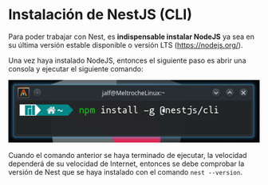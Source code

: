 # Instalación de NestJS (CLI)

Para poder trabajar con Nest, es **indispensable instalar NodeJS** ya sea en su última versión estable disponible o versión LTS (<https://nodejs.org/>).

Una vez haya instalado NodeJS, entonces el siguiente paso es abrir una consola y ejecutar el siguiente comando:

![Instalación del CLI de Nest](../assets/instalacion-nestjs-cli.png)

Cuando el comando anterior se haya terminado de ejecutar, la velocidad dependerá de su velocidad de Internet, entonces se debe comprobar la versión de Nest que se haya instalado con el comando ```nest --version```.

